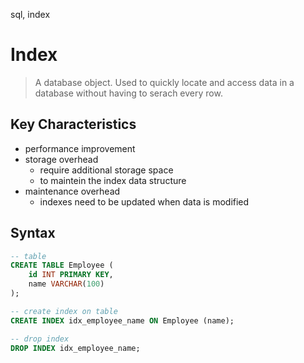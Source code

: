 sql, index

# Index

> A database object. Used to quickly locate and access data in a database without having to serach every row.


## Key Characteristics
- performance improvement
- storage overhead
    - require additional storage space
    - to maintein the index data structure
- maintenance overhead
    - indexes need to be updated when data is modified

## Syntax

```sql
-- table
CREATE TABLE Employee (
    id INT PRIMARY KEY,
    name VARCHAR(100)
);

-- create index on table
CREATE INDEX idx_employee_name ON Employee (name);

-- drop index
DROP INDEX idx_employee_name;
```